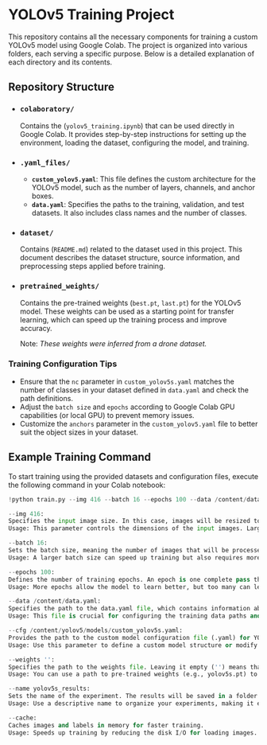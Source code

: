 # YOLOv5 Training Project

This repository contains all the necessary components for training a custom YOLOv5 model using Google Colab. The project is organized into various folders, each serving a specific purpose. Below is a detailed explanation of each directory and its contents.

## Repository Structure

- ### `colaboratory/`
  Contains the (`yolov5_training.ipynb`) that can be used directly in Google Colab. It provides step-by-step instructions for setting up the environment, loading the dataset, configuring the model, and training.

- ### `.yaml_files/`
  - **`custom_yolov5.yaml`**: This file defines the custom architecture for the YOLOv5 model, such as the number of layers, channels, and anchor boxes.
  - **`data.yaml`**: Specifies the paths to the training, validation, and test datasets. It also includes class names and the number of classes.

- ### `dataset/`
  Contains (`README.md`) related to the dataset used in this project. This document describes the dataset structure, source information, and preprocessing steps applied before training.

- ### `pretrained_weights/`
  Contains the pre-trained weights (`best.pt`, `last.pt`) for the YOLOv5 model. These weights can be used as a starting point for transfer learning, which can speed up the training process and improve accuracy.

  Note: _These weights were inferred from a drone dataset._

### Training Configuration Tips

- Ensure that the `nc` parameter in `custom_yolov5s.yaml` matches the number of classes in your dataset defined in `data.yaml` and check the path definitions.
- Adjust the `batch size` and `epochs` according to Google Colab GPU capabilities (or local GPU) to prevent memory issues.
- Customize the `anchors` parameter in the `custom_yolov5.yaml` file to better suit the object sizes in your dataset.

## Example Training Command

To start training using the provided datasets and configuration files, execute the following command in your Colab notebook:

```python
!python train.py --img 416 --batch 16 --epochs 100 --data /content/data.yaml --cfg /content/yolov5/models/custom_yolov5s.yaml --weights '' --name yolov5s_results --cache

--img 416:
Specifies the input image size. In this case, images will be resized to 416x416 pixels before being fed into the model.
Usage: This parameter controls the dimensions of the input images. Larger sizes typically lead to better accuracy but require more computational resources.

--batch 16:
Sets the batch size, meaning the number of images that will be processed together in a single batch during training.
Usage: A larger batch size can speed up training but also requires more memory. Smaller batch sizes may lead to better generalization.

--epochs 100:
Defines the number of training epochs. An epoch is one complete pass through the entire training dataset.
Usage: More epochs allow the model to learn better, but too many can lead to overfitting.

--data /content/data.yaml:
Specifies the path to the data.yaml file, which contains information about the dataset, such as the path to the training, validation, and test images, as well as class names and the number of classes.
Usage: This file is crucial for configuring the training data paths and class definitions.

--cfg /content/yolov5/models/custom_yolov5s.yaml:
Provides the path to the custom model configuration file (.yaml) for YOLOv5. This file contains the architecture details of the model such as the number of layers, channels, and anchor boxes.
Usage: Use this parameter to define a custom model structure or modify an existing model to suit your data.

--weights '':
Specifies the path to the weights file. Leaving it empty ('') means that no pre-trained weights are loaded and the model will be trained from scratch.
Usage: You can use a path to pre-trained weights (e.g., yolov5s.pt) to perform transfer learning, or leave it empty to start with random weights.

--name yolov5s_results:
Sets the name of the experiment. The results will be saved in a folder named yolov5s_results.
Usage: Use a descriptive name to organize your experiments, making it easier to track and compare different training runs.

--cache:
Caches images and labels in memory for faster training.
Usage: Speeds up training by reducing the disk I/O for loading images. Useful when the dataset is small enough to fit into memory.

